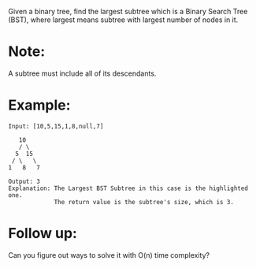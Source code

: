 Given a binary tree, find the largest subtree which is a Binary Search Tree (BST), where largest means subtree with largest number of nodes in it.

# Note:
A subtree must include all of its descendants.

# Example:
```
Input: [10,5,15,1,8,null,7]

   10 
   / \ 
  5  15 
 / \   \ 
1   8   7

Output: 3
Explanation: The Largest BST Subtree in this case is the highlighted one.
             The return value is the subtree's size, which is 3.
```
# Follow up:
Can you figure out ways to solve it with O(n) time complexity?

